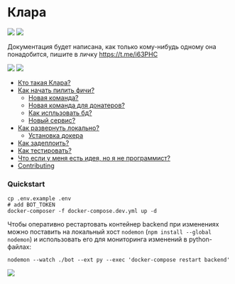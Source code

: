# Клара

[![](https://img.shields.io/github/license/montenegroit/pocisti_bot)]()
[![](https://badges.aleen42.com/src/telegram.svg)](https://t.me/montenergo_it) 

Документация будет написана, как только кому-нибудь одному она понадобится, пишите в личку https://t.me/i63PHC

[![](https://img.shields.io/github/contributors/montenegroit/pocisti_bot)]()
[![](https://img.shields.io/github/issues-raw/montenegroit/pocisti_bot)]() 
* [Кто такая Клара?]()
* [Как начать пилить фичи?]()
  * [Новая команда?]()
  * [Новая команда для донатеров?]()
  * [Как испльзовать бд?]()
  * [Новый сервис?]()
* [Как развернуть локально?](#quickstart)
  * [Установка докера]()
* [Как задеплоить?]()
* [Как тестировать?]()
* [Что если у меня есть идея, но я не программист?]()
* [Contributing]()


### Quickstart


```
cp .env.example .env
# add BOT_TOKEN
docker-composer -f docker-compose.dev.yml up -d
```

Чтобы оперативно рестартовать контейнер backend при изменениях можно поставить на локальный хост `nodemon` (`npm install --global nodemon`) и использовать его для мониторинга изменений в python-файлах:
```
nodemon --watch ./bot --ext py --exec 'docker-compose restart backend'
```

[![](https://badges.aleen42.com/src/buymeacoffee.svg)]()
